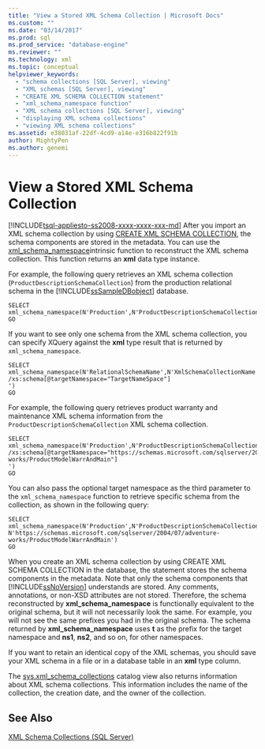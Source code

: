 ```yaml
---
title: "View a Stored XML Schema Collection | Microsoft Docs"
ms.custom: ""
ms.date: "03/14/2017"
ms.prod: sql
ms.prod_service: "database-engine"
ms.reviewer: ""
ms.technology: xml
ms.topic: conceptual
helpviewer_keywords: 
  - "schema collections [SQL Server], viewing"
  - "XML schemas [SQL Server], viewing"
  - "CREATE XML SCHEMA COLLECTION statement"
  - "xml_schema_namespace function"
  - "XML schema collections [SQL Server], viewing"
  - "displaying XML schema collections"
  - "viewing XML schema collections"
ms.assetid: e38031af-22df-4cd9-a14e-e316b822f91b
author: MightyPen
ms.author: genemi
---
```

# View a Stored XML Schema Collection
[!INCLUDE[tsql-appliesto-ss2008-xxxx-xxxx-xxx-md](../../includes/tsql-appliesto-ss2008-xxxx-xxxx-xxx-md.md)]
  After you import an XML schema collection by using [CREATE XML SCHEMA COLLECTION](../../t-sql/statements/create-xml-schema-collection-transact-sql.md), the schema components are stored in the metadata. You can use the [xml_schema_namespace](../../t-sql/xml/xml-schema-namespace.md)intrinsic function to reconstruct the XML schema collection. This function returns an **xml** data type instance.  
  
 For example, the following query retrieves an XML schema collection (`ProductDescriptionSchemaCollection`) from the production relational schema in the [!INCLUDE[ssSampleDBobject](../../includes/sssampledbobject-md.md)] database.  
  
```  
SELECT xml_schema_namespace(N'Production',N'ProductDescriptionSchemaCollection')  
GO  
```  
  
 If you want to see only one schema from the XML schema collection, you can specify XQuery against the **xml** type result that is returned by `xml_schema_namespace`.  
  
```  
SELECT xml_schema_namespace(N'RelationalSchemaName',N'XmlSchemaCollectionName').query('  
/xs:schema[@targetNamespace="TargetNameSpace"]  
')  
GO  
```  
  
 For example, the following query retrieves product warranty and maintenance XML schema information from the `ProductDescriptionSchemaCollection` XML schema collection.  
  
```  
SELECT xml_schema_namespace(N'Production',N'ProductDescriptionSchemaCollection').query('  
/xs:schema[@targetNamespace="https://schemas.microsoft.com/sqlserver/2004/07/adventure-works/ProductModelWarrAndMain"]  
')  
GO  
```  
  
 You can also pass the optional target namespace as the third parameter to the `xml_schema_namespace` function to retrieve specific schema from the collection, as shown in the following query:  
  
```  
SELECT xml_schema_namespace(N'Production',N'ProductDescriptionSchemaCollection', N'https://schemas.microsoft.com/sqlserver/2004/07/adventure-works/ProductModelWarrAndMain')  
GO  
```  
  
 When you create an XML schema collection by using CREATE XML SCHEMA COLLECTION in the database, the statement stores the schema components in the metadata. Note that only the schema components that [!INCLUDE[ssNoVersion](../../includes/ssnoversion-md.md)] understands are stored. Any comments, annotations, or non-XSD attributes are not stored. Therefore, the schema reconstructed by **xml_schema_namespace** is functionally equivalent to the original schema, but it will not necessarily look the same. For example, you will not see the same prefixes you had in the original schema. The schema returned by **xml_schema_namespace** uses **t** as the prefix for the target namespace and **ns1**, **ns2**, and so on, for other namespaces.  
  
 If you want to retain an identical copy of the XML schemas, you should save your XML schema in a file or in a database table in an **xml** type column.  
  
 The [sys.xml_schema_collections](../../relational-databases/system-catalog-views/sys-xml-schema-collections-transact-sql.md) catalog view also returns information about XML schema collections. This information includes the name of the collection, the creation date, and the owner of the collection.  
  
## See Also  
 [XML Schema Collections &#40;SQL Server&#41;](../../relational-databases/xml/xml-schema-collections-sql-server.md)  
  
  
